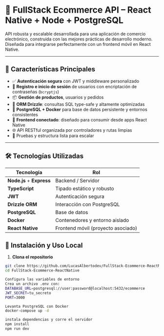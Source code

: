 # 🛒 FullStack Ecommerce API – React Native + Node + PostgreSQL

API robusta y escalable desarrollada para una aplicación de comercio electrónico, construida con las mejores prácticas de desarrollo moderno. Diseñada para integrarse perfectamente con un frontend móvil en React Native.

---

## 🚀 Características Principales

- ✅ **Autenticación segura** con JWT y middleware personalizado
- 🔐 **Registro e inicio de sesión** de usuarios con encriptación de contraseñas (`bcryptjs`)
- 📦 **Gestión de productos**, usuarios y pedidos
- 🧠 **ORM Drizzle**: consultas SQL type-safe y altamente optimizadas
- 🐘 **PostgreSQL + Docker** para base de datos persistente y entornos consistentes
- 📱 **Frontend conectado**: diseñado para consumir desde apps React Native
- 🌐 API RESTful organizada por controladores y rutas limpias
- 🧪 Pruebas y estructura lista para escalar

---

## 🛠️ Tecnologías Utilizadas

| Tecnología     | Rol |
|----------------|-----|
| **Node.js** + **Express** | Backend / Servidor |
| **TypeScript** | Tipado estático y robusto |
| **JWT**        | Autenticación segura |
| **Drizzle ORM** | Interacción con PostgreSQL |
| **PostgreSQL** | Base de datos |
| **Docker**     | Contenedores y entorno aislado |
| **React Native** | Frontend móvil (proyecto asociado) |


## 🧪 Instalación y Uso Local

1. **Clona el repositorio**
```bash
git clone https://github.com/LucasAlbertodev/FullStack-Ecommerce-ReactNative.git
cd FullStack-Ecommerce-ReactNative

Configura las variables de entorno
Crea un archivo .env con:
DATABASE_URL=postgresql://user:password@localhost:5432/ecommerce
JWT_SECRET=tu_secreto
PORT=3000

Levanta PostgreSQL con Docker
docker-compose up -d

instala dependencias y corre el servidor
npm install
npm run dev
